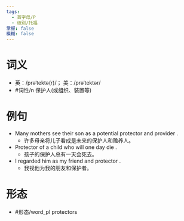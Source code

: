 ```yaml
---
tags:
  - 首字母/P
  - 级别/托福
掌握: false
模糊: false
---
```

# 词义
- 英：/prəˈtektə(r)/； 美：/prəˈtektər/
- #词性/n  保护人(或组织、装置等)
# 例句
- Many mothers see their son as a potential protector and provider .
	- 许多母亲将儿子看成是未来的保护人和赡养人。
- Protector of a child who will one day die .
	- 孩子的保护人总有一天会死去。
- I regarded him as my friend and protector .
	- 我视他为我的朋友和保护者。
# 形态
- #形态/word_pl protectors
